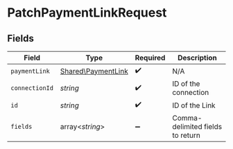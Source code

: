 # PatchPaymentLinkRequest


## Fields

| Field                                                    | Type                                                     | Required                                                 | Description                                              |
| -------------------------------------------------------- | -------------------------------------------------------- | -------------------------------------------------------- | -------------------------------------------------------- |
| `paymentLink`                                            | [Shared\PaymentLink](../../Models/Shared/PaymentLink.md) | :heavy_check_mark:                                       | N/A                                                      |
| `connectionId`                                           | *string*                                                 | :heavy_check_mark:                                       | ID of the connection                                     |
| `id`                                                     | *string*                                                 | :heavy_check_mark:                                       | ID of the Link                                           |
| `fields`                                                 | array<*string*>                                          | :heavy_minus_sign:                                       | Comma-delimited fields to return                         |